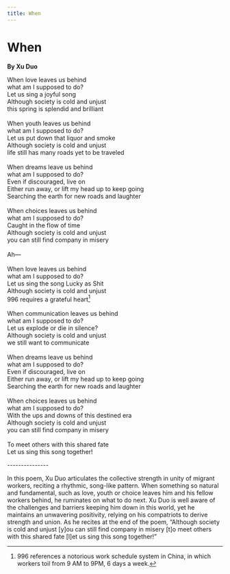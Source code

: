 ```yaml
---
title: When
---
```


# When
**By Xu Duo**

When love leaves us behind<br />
what am I supposed to do?<br />
Let us sing a joyful song<br />
Although society is cold and unjust<br />
this spring is splendid and brilliant<br />
<br />
When youth leaves us behind<br />
what am I supposed to do?<br />
Let us put down that liquor and smoke <br />
Although society is cold and unjust<br />
life still has many roads yet to be traveled<br />
<br />
When dreams leave us behind<br />
what am I supposed to do?<br />
Even if discouraged, live on<br />
Either run away, or lift my head up to keep going<br />
Searching the earth for new roads and laughter <br />
<br />
When choices leaves us behind<br />
what am I supposed to do?<br />
Caught in the flow of time<br />
Although society is cold and unjust<br />
you can still find company in misery<br />
<br />
Ah—<br />
<br />
When love leaves us behind<br />
what am I supposed to do?<br />
Let us sing the song Lucky as Shit<br />
Although society is cold and unjust<br />
996 requires a grateful heart[^1]<br />
<br />
When communication leaves us behind<br />
what am I supposed to do?<br />
Let us explode or die in silence?<br />
Although society is cold and unjust<br />
we still want to communicate<br />
<br />
When dreams leave us behind<br />
what am I supposed to do?<br />
Even if discouraged, live on<br />
Either run away, or lift my head up to keep going<br />
Searching the earth for new roads and laughter<br />
<br />
When choices leaves us behind<br />
what am I supposed to do?<br />
With the ups and downs of this destined era<br />
Although society is cold and unjust<br />
you can still find company in misery<br />
<br />
To meet others with this shared fate<br />
Let us sing this song together!<br />

---------------<br />

In this poem, Xu Duo articulates the collective strength in unity of migrant workers, reciting a rhythmic, song-like pattern. When something so natural and fundamental, such as love, youth or choice leaves him and his fellow workers behind, he ruminates on what to do next. Xu Duo is well aware of the challenges and barriers keeping him down in this world, yet he maintains an unwavering positivity, relying on his compatriots to derive strength and union. As he recites at the end of the poem, “Although society is cold and unjust [y]ou can still find company in misery [t]o meet others with this shared fate [l]et us sing this song together!”

[^1]: 996 references a notorious work schedule system in China, in which workers toil from 9 AM to 9PM, 6 days a week.


